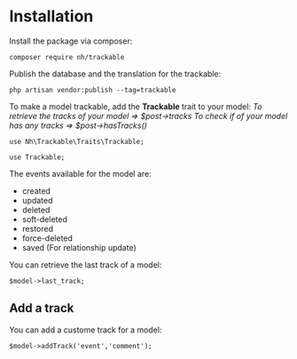 # Installation

Install the package via composer:

```
composer require nh/trackable
```

Publish the database and the translation for the trackable:

```
php artisan vendor:publish --tag=trackable
```

To make a model trackable, add the **Trackable** trait to your model:
*To retrieve the tracks of your model => $post->tracks*
*To check if of your model has any tracks => $post->hasTracks()*

```
use Nh\Trackable\Traits\Trackable;

use Trackable;
```

The events available for the model are:
- created
- updated
- deleted
- soft-deleted
- restored
- force-deleted
- saved (For relationship update)

You can retrieve the last track of a model:

```
$model->last_track;
```

## Add a track

You can add a custome track for a model:

```
$model->addTrack('event','comment');
```
